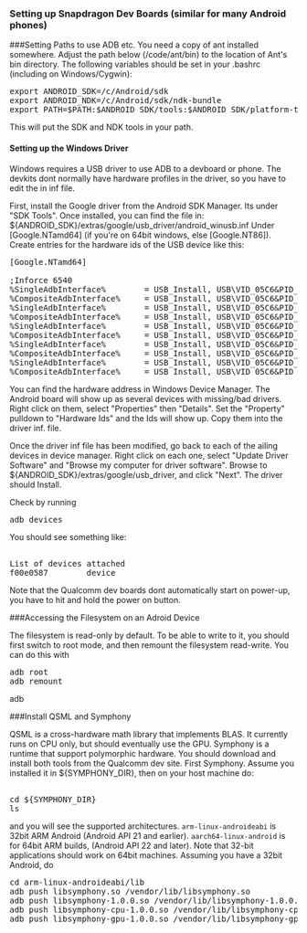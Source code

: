### Setting up Snapdragon Dev Boards (similar for many Android phones)

###Setting Paths to use ADB etc. 
You need a copy of ant installed somewhere. Adjust the path below (/code/ant/bin) to the location of Ant's bin directory. 
The following variables should be set in your .bashrc (including on Windows/Cygwin):

<pre>
export ANDROID_SDK=/c/Android/sdk
export ANDROID_NDK=/c/Android/sdk/ndk-bundle
export PATH=$PATH:$ANDROID_SDK/tools:$ANDROID_SDK/platform-tools:$ANDROID_NDK:/code/ant/bin
</pre>
This will put the SDK and NDK tools in your path. 

#### Setting up the Windows Driver
Windows requires a USB driver to use ADB to a devboard or phone. The devkits dont normally have hardware profiles in the driver, 
so you have to edit the in inf file. 

First, install the Google driver from the Android SDK Manager. Its under "SDK Tools". Once installed, you can find the file in:
${ANDROID_SDK}/extras/google/usb_driver/android_winusb.inf Under &#91;Google.NTamd64&#93; (if you're on 64bit windows, else &#91;Google.NT86&#93;).
Create entries for the hardware ids of the USB device like this:

<pre>
&#91;Google.NTamd64&#93;

;Inforce 6540
%SingleAdbInterface%        = USB_Install, USB\VID_05C6&PID_9025&MI_00
%CompositeAdbInterface%     = USB_Install, USB\VID_05C6&PID_9025&REV_????&MI_00
%SingleAdbInterface%        = USB_Install, USB\VID_05C6&PID_9025&MI_01
%CompositeAdbInterface%     = USB_Install, USB\VID_05C6&PID_9025&REV_????&MI_01
%SingleAdbInterface%        = USB_Install, USB\VID_05C6&PID_9025&MI_02
%CompositeAdbInterface%     = USB_Install, USB\VID_05C6&PID_9025&REV_????&MI_02
%SingleAdbInterface%        = USB_Install, USB\VID_05C6&PID_9025&MI_03
%CompositeAdbInterface%     = USB_Install, USB\VID_05C6&PID_9025&REV_????&MI_03
%SingleAdbInterface%        = USB_Install, USB\VID_05C6&PID_9025&MI_04
%CompositeAdbInterface%     = USB_Install, USB\VID_05C6&PID_9025&REV_????&MI_04
</pre>

You can find the hardware address in Windows Device Manager. The Android board will show up as several devices with missing/bad 
drivers. Right click on them, select "Properties" then "Details". Set the "Property" pulldown to "Hardware Ids" and the Ids 
will show up. Copy them into the driver inf. file.

Once the driver inf file has been modified, go back to each of the ailing devices in device manager. Right click on each one, 
select "Update Driver Software" and "Browse my computer for driver software". Browse to ${ANDROID_SDK}/extras/google/usb_driver,
and click "Next". The driver should Install. 

Check by running
<pre>
adb devices
</pre>

You should see something like:
<pre> 
List of devices attached
f00e0587        device
</pre>
Note that the Qualcomm dev boards dont automatically start on power-up, you have to hit and hold the power on button. 

###Accessing the Filesystem on an Adroid Device

The filesystem is read-only by default. To be able to write to it, you should first switch to root mode, and then remount the filesystem read-write. You can do this with
<pre>
adb root
adb remount
</pre>
adb 

###Install QSML and Symphony

QSML is a cross-hardware math library that implements BLAS. It currently runs on CPU only, but should eventually use the GPU. 
Symphony is a runtime that support polymorphic hardware. You should download and install both tools from the Qualcomm dev site. First Symphony. Assume you installed it in ${SYMPHONY_DIR}, then on your host machine do:

<pre> 
cd ${SYMPHONY_DIR}
ls
</pre>
and you will see the supported architectures. `arm-linux-androideabi` is 32bit ARM Android (Android API 21 and earlier). `aarch64-linux-android` is for 64bit ARM builds, (Android API 22 and later). Note that 32-bit applications should work on 64bit
machines. Assuming you have a 32bit Android, do 
<pre>
cd arm-linux-androideabi/lib
adb push libsymphony.so /vendor/lib/libsymphony.so
adb push libsymphony-1.0.0.so /vendor/lib/libsymphony-1.0.0.so
adb push libsymphony-cpu-1.0.0.so /vendor/lib/libsymphony-cpu-1.0.0.so
adb push libsymphony-gpu-1.0.0.so /vendor/lib/libsymphony-gpu-1.0.0.so
</pre>



